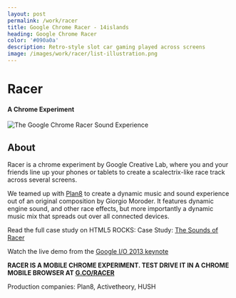 ```yaml
---
layout: post
permalink: /work/racer
title: Google Chrome Racer - 14islands
heading: Google Chrome Racer
color: '#090a0a'
description: Retro-style slot car gaming played across screens
image: /images/work/racer/list-illustration.png
---
```


# Racer

#### A Chrome Experiment

![The Google Chrome Racer Sound Experience](https://dl.dropboxusercontent.com/u/3164182/14islands-blog/chrome-racer/building-chrome-racer-sound-experience.jpg)

## About

Racer is a chrome experiment by Google Creative Lab, where you and your friends line up your phones or tablets to create a scalectrix-like race track across several screens.

We teamed up with [Plan8](http://plan8.se) to create a dynamic music and sound experience out of an original composition by Giorgio Moroder. It features dynamic engine sound, and other race effects, but more importantly a dynamic music mix that spreads out over all connected devices.

Read the full case study on HTML5 ROCKS: Case Study: [The Sounds of Racer](http://www.html5rocks.com/en/tutorials/casestudies/racer-sound/)

Watch the live demo from the [Google I/O 2013 keynote](https://www.youtube.com/watch?v=9pmPa_KxsAM&feature=youtu.be&t=1h8m)

**RACER IS A MOBILE CHROME EXPERIMENT. TEST DRIVE IT IN A CHROME MOBILE BROWSER AT [G.CO/RACER](http://www.chrome.com/racer)**

Production companies: Plan8, Activetheory, HUSH
